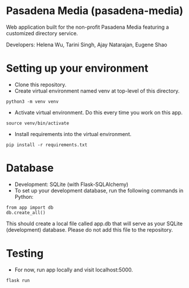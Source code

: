 # Pasadena Media (pasadena-media)
Web application built for the non-profit Pasadena Media featuring a customized directory service.

Developers: Helena Wu, Tarini Singh, Ajay Natarajan, Eugene Shao

# Setting up your environment
- Clone this repository. 
- Create virtual environment named venv at top-level of this directory.
```
python3 -m venv venv
```
- Activate virtual environment. Do this every time you work on this app. 
```
source venv/bin/activate
```
- Install requirements into the virtual environment.
```
pip install -r requirements.txt
```

# Database
- Development: SQLite (with Flask-SQLAlchemy)
- To set up your development database, run the following commands in Python:
```
from app import db
db.create_all()
```
This should create a local file called app.db that will serve as your SQLite (development) database. Please do not add this file to the repository.

# Testing
- For now, run app locally and visit localhost:5000.
```
flask run
```

